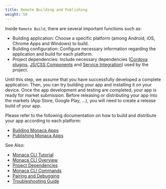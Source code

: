 ```yaml
---
title: Remote Building and Publishing
weight: 50
---
```


Inside `Remote Build`, there are several important functions such as:

-   Building application: Choose a specific platform (among Android,
    iOS, Chrome Apps and Windows) to build.
-   Building configuration: Configure necessary information regarding
    the application and build for each platform.
-   Project dependencies: Include necessary dependencies
    ([Cordova plugins](/en/products_guide/monaca_ide/dependencies/cordova_plugin), [JS/CSS Components](/en/products_guide/monaca_ide/dependencies/components) and [Service Integration](/en/reference/service_integration/)) used by the project.

Until this step, we assume that you have successfully developed a
complete application. Then, you can try building your app and installing
it on your device. Once the app development and testing are completed,
your app is ready for market submission. Before releasing or
distributing your app into the markets (App Store, Google Play, ...),
you will need to create a release build of your app.

Please refer to the following documentation on how to build and
distribute your app according to each platform:

- [Building Monaca Apps](/en/tutorials/monaca_cli/building_app)
- [Publishing Monaca Apps](/en/products_guide/monaca_ide/deploy)

See Also:

- [Monaca CLI Tutorial](../tutorial)
- [Monaca CLI Overview](../overview)
- [Project Dependencies](../dependencies)
- [Monaca CLI Commands](../cli_commands)
- [Pairing and Debugging](../pairing_debugging)
- [Troubleshooting Guide](../troubleshooting)
